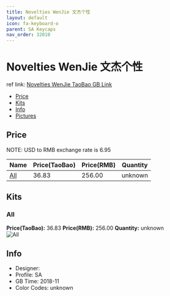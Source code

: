 ```yaml
---
title: Novelties WenJie 文杰个性
layout: default
icon: fa-keyboard-o
parent: SA Keycaps
nav_order: 32010
---
```


# Novelties WenJie 文杰个性

ref link: [Novelties WenJie TaoBao GB Link](https://item.taobao.com/item.htm?spm=a1z09.2.0.0.5f8a2e8dtj61Q0&id=582239372373&_u=t1knu0t65e76)

* [Price](#price)
* [Kits](#kits)
* [Info](#info)
* [Pictures](#pictures)


## Price  
NOTE: USD to RMB exchange rate is 6.95

| Name          | Price(TaoBao)    |  Price(RMB) | Quantity |
| ------------- | ------------ |  ---------- | -------- |
|[All](#all)|36.83|256.00|unknown|


## Kits
### All
**Price(TaoBao):** 36.83    **Price(RMB):** 256.00    **Quantity:** unknown  
<img src="{{ 'assets/images/sa-keycaps/noveltieswenjie/kits_pics/all.jpeg' | relative_url }}" alt="All" class="image featured">


## Info
* Designer: 
* Profile: SA 
* GB Time: 2018-11
* Color Codes: unknown  


